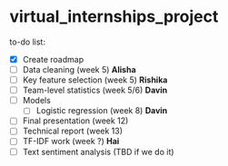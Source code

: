 # virtual_internships_project

to-do list:
- [x] Create roadmap
- [ ] Data cleaning (week 5) __Alisha__
- [ ] Key feature selection (week 5) __Rishika__
- [ ] Team-level statistics (week 5/6) __Davin__
- [ ] Models 
    - [ ] Logistic regression (week 8) __Davin__
- [ ] Final presentation (week 12)
- [ ] Technical report (week 13)
- [ ] TF-IDF work (week ?) __Hai__
- [ ] Text sentiment analysis (TBD if we do it)
